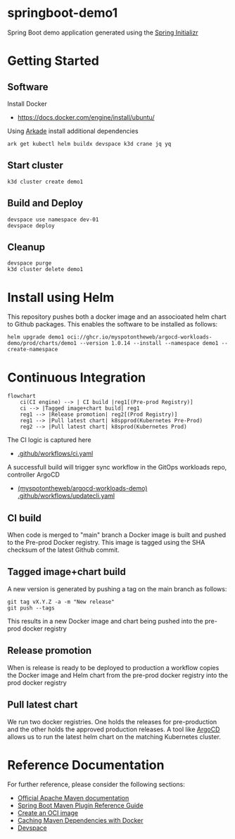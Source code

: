 # springboot-demo1

Spring Boot demo application generated using the [Spring Initializr](https://start.spring.io/)

# Getting Started

## Software

Install Docker

* https://docs.docker.com/engine/install/ubuntu/

Using [Arkade](https://arkade.dev/) install additional dependencies

```
ark get kubectl helm buildx devspace k3d crane jq yq 
```

## Start cluster

```
k3d cluster create demo1
```

## Build and Deploy

```
devspace use namespace dev-01
devspace deploy
```

## Cleanup

```
devspace purge
k3d cluster delete demo1
```

# Install using Helm

This repository pushes both a docker image and an associoated helm chart to Github packages. This enables the software to be installed as follows:

```
helm upgrade demo1 oci://ghcr.io/myspotontheweb/argocd-workloads-demo/prod/charts/demo1 --version 1.0.14 --install --namespace demo1 --create-namespace
```

# Continuous Integration

```mermaid
flowchart 
    ci(CI engine) --> | CI build |reg1[(Pre-prod Registry)]
    ci --> |Tagged image+chart build| reg1
    reg1 --> |Release promotion| reg2[(Prod Registry)]
    reg1 --> |Pull latest chart| k8spprod(Kubernetes Pre-Prod)
    reg2 --> |Pull latest chart| k8sprod(Kubernetes Prod)
```

The CI logic is captured here

* [.github/workflows/ci.yaml](.github/workflows/ci.yaml)

A successfull build will trigger sync workflow in the GitOps workloads repo, controller ArgoCD

* [(myspotontheweb/argocd-workloads-demo) .github/workflows/updatecli.yaml](https://github.com/myspotontheweb/argocd-workloads-demo/blob/main/.github/workflows/updatecli.yaml)


## CI build

When code is merged to "main" branch a Docker image is built and pushed to the Pre-prod Docker registry. This image is tagged using the SHA checksum of the latest Github commit.

## Tagged image+chart build

A new version is generated by pushing a tag on the main branch as follows:

```
git tag vX.Y.Z -a -m "New release"
git push --tags
```

This results in a new Docker image and chart being pushed into the pre-prod docker registry

## Release promotion

When is release is ready to be deployed to production a workflow copies the Docker image and Helm chart from the pre-prod docker registry into the prod docker registry

## Pull latest chart

We run two docker registries. One holds the releases for pre-production and the other holds the approved production releases.
A tool like [ArgoCD](https://argo-cd.readthedocs.io/en/stable/) allows us to run the latest helm chart on the matching Kubernetes cluster.

# Reference Documentation
For further reference, please consider the following sections:

* [Official Apache Maven documentation](https://maven.apache.org/guides/index.html)
* [Spring Boot Maven Plugin Reference Guide](https://docs.spring.io/spring-boot/docs/3.0.6/maven-plugin/reference/html/)
* [Create an OCI image](https://docs.spring.io/spring-boot/docs/3.0.6/maven-plugin/reference/html/#build-image)
* [Caching Maven Dependencies with Docker](https://www.baeldung.com/ops/docker-cache-maven-dependencies)
* [Devspace](https://www.devspace.sh/)



